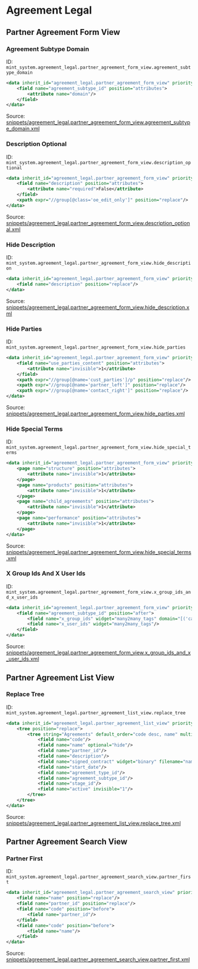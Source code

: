 # Agreement Legal

## Partner Agreement Form View

### Agreement Subtype Domain

ID: `mint_system.agreement_legal.partner_agreement_form_view.agreement_subtype_domain`

```xml
<data inherit_id="agreement_legal.partner_agreement_form_view" priority="50">
    <field name="agreement_subtype_id" position="attributes">
        <attribute name="domain"/>
    </field>
</data>

```

Source: [snippets/agreement_legal.partner_agreement_form_view.agreement_subtype_domain.xml](https://github.com/Mint-System/Odoo-Build/tree/main/snippets/agreement_legal.partner_agreement_form_view.agreement_subtype_domain.xml)

### Description Optional

ID: `mint_system.agreement_legal.partner_agreement_form_view.description_optional`

```xml
<data inherit_id="agreement_legal.partner_agreement_form_view" priority="50">
    <field name="description" position="attributes">
        <attribute name="required">False</attribute>
    </field>
    <xpath expr="//group[@class='oe_edit_only']" position="replace"/>
</data>

```

Source: [snippets/agreement_legal.partner_agreement_form_view.description_optional.xml](https://github.com/Mint-System/Odoo-Build/tree/main/snippets/agreement_legal.partner_agreement_form_view.description_optional.xml)

### Hide Description

ID: `mint_system.agreement_legal.partner_agreement_form_view.hide_description`

```xml
<data inherit_id="agreement_legal.partner_agreement_form_view" priority="50">
    <field name="description" position="replace"/>
</data>

```

Source: [snippets/agreement_legal.partner_agreement_form_view.hide_description.xml](https://github.com/Mint-System/Odoo-Build/tree/main/snippets/agreement_legal.partner_agreement_form_view.hide_description.xml)

### Hide Parties

ID: `mint_system.agreement_legal.partner_agreement_form_view.hide_parties`

```xml
<data inherit_id="agreement_legal.partner_agreement_form_view" priority="50">
    <field name="use_parties_content" position="attributes">
        <attribute name="invisible">1</attribute>
    </field>
    <xpath expr="//group[@name='cust_parties']/p" position="replace"/>
    <xpath expr="//group[@name='partner_left']" position="replace"/>
    <xpath expr="//group[@name='contact_right']" position="replace"/>
</data>

```

Source: [snippets/agreement_legal.partner_agreement_form_view.hide_parties.xml](https://github.com/Mint-System/Odoo-Build/tree/main/snippets/agreement_legal.partner_agreement_form_view.hide_parties.xml)

### Hide Special Terms

ID: `mint_system.agreement_legal.partner_agreement_form_view.hide_special_terms`

```xml
<data inherit_id="agreement_legal.partner_agreement_form_view" priority="50">
    <page name="structure" position="attributes">
        <attribute name="invisible">1</attribute>
    </page>
    <page name="products" position="attributes">
        <attribute name="invisible">1</attribute>
    </page>
    <page name="child_agreements" position="attributes">
        <attribute name="invisible">1</attribute>
    </page>
    <page name="performance" position="attributes">
        <attribute name="invisible">1</attribute>
    </page>
</data>

```

Source: [snippets/agreement_legal.partner_agreement_form_view.hide_special_terms.xml](https://github.com/Mint-System/Odoo-Build/tree/main/snippets/agreement_legal.partner_agreement_form_view.hide_special_terms.xml)

### X Group Ids And X User Ids

ID: `mint_system.agreement_legal.partner_agreement_form_view.x_group_ids_and_x_user_ids`

```xml
<data inherit_id="agreement_legal.partner_agreement_form_view" priority="50">
    <field name="agreement_subtype_id" position="after">
        <field name="x_group_ids" widget="many2many_tags" domain="[('category_id.name','=','Agreement')]"/>
        <field name="x_user_ids" widget="many2many_tags"/>
    </field>
</data>

```

Source: [snippets/agreement_legal.partner_agreement_form_view.x_group_ids_and_x_user_ids.xml](https://github.com/Mint-System/Odoo-Build/tree/main/snippets/agreement_legal.partner_agreement_form_view.x_group_ids_and_x_user_ids.xml)

## Partner Agreement List View

### Replace Tree

ID: `mint_system.agreement_legal.partner_agreement_list_view.replace_tree`

```xml
<data inherit_id="agreement_legal.partner_agreement_list_view" priority="50">
    <tree position="replace">
        <tree string="Agreements" default_order="code desc, name" multi_edit="1">
            <field name="code"/>
            <field name="name" optional="hide"/>
            <field name="partner_id"/>
            <field name="description"/>
            <field name="signed_contract" widget="binary" filename="name" optional="show"/>
            <field name="start_date"/>
            <field name="agreement_type_id"/>
            <field name="agreement_subtype_id"/>
            <field name="stage_id"/>
            <field name="active" invisible="1"/>
        </tree>
    </tree>
</data>

```

Source: [snippets/agreement_legal.partner_agreement_list_view.replace_tree.xml](https://github.com/Mint-System/Odoo-Build/tree/main/snippets/agreement_legal.partner_agreement_list_view.replace_tree.xml)

## Partner Agreement Search View

### Partner First

ID: `mint_system.agreement_legal.partner_agreement_search_view.partner_first`

```xml
<data inherit_id="agreement_legal.partner_agreement_search_view" priority="50">
    <field name="name" position="replace"/>
    <field name="partner_id" position="replace"/>
    <field name="code" position="before">
        <field name="partner_id"/>
    </field>
    <field name="code" position="before">
        <field name="name"/>
    </field>
</data>

```

Source: [snippets/agreement_legal.partner_agreement_search_view.partner_first.xml](https://github.com/Mint-System/Odoo-Build/tree/main/snippets/agreement_legal.partner_agreement_search_view.partner_first.xml)
